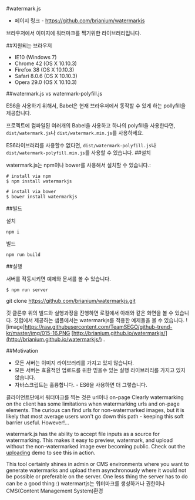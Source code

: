 #watermark.js 

- 페이지 링크 - https://github.com/brianium/watermarkjs

브라우저에서 이미지에 워터마크를 찍기위한 라이브러리입니다.

##지원되는 브라우저

* IE10 (Windows 7)
* Chrome 42 (OS X 10.10.3)
* Firefox 38 (OS X 10.10.3)
* Safari 8.0.6 (OS X 10.10.3)
* Opera 29.0 (OS X 10.10.3)

##watermark.js vs watermark-polyfill.js

ES6을 사용하기 위해서, Babel은 현재 브라우저에서 동작할 수 있게 하는 pollyfill을 제공합니다.

프로젝트에 컴파일된 여러개의 Babel을 사용하고 하나의 polyfill을 사용한다면, `dist/watermark.js`나 `dist/watermark.min.js`를 사용하세요.

ES6라이브러리를 사용할수 없다면, `dist/watermark-polyfill.js`나 `dist/watermark-polyfill.min.js`를 사용할 수 있습니다. 
##설치

watermark.js는 npm이나 bower를 사용해서 설치할 수 있습니다.:

```
# install via npm
$ npm install watermarkjs

# install via bower
$ bower install watermarkjs
```

##빌드

설치
```
npm i
```

빌드
```
npm run build
```

##실행

서버를 작동시키면 예제와 문서를 볼 수 있습니다.

```
$ npm run server
```

git clone https://github.com/brianium/watermarkjs.git

깃 클론후 위의 빌드와 실행과정을 진행하면 로컬에서 아래와 같은 화면을 볼 수 있습니다.
깃헙에서 제공하는 샘플에서는 watermarkjs를 적용한 예제들을 볼 수 있습니다.
![image]https://raw.githubusercontent.com/TeamSEGO/github-trend-kr/master/img/015-16.PNG
[http://brianium.github.io/watermarkjs/](http://brianium.github.io/watermarkjs/)
.

##Motivation

* 모든 서버는 이미지 라이브러리를 가지고 있지 않습니다.
* 모든 서버는 효율적인 업로드를 위한 믿을수 있는 실행 라이브러리를 가지고 있지 않습니다.
* 자바스크립트는 훌륭합니다. - ES6을 사용하면 더 그렇습니다.


클라이언트단에서 워터마크를 찍는 것은 url이나 on-page
Clearly watermarking on the client has some limitations when watermarking urls and on-page elements. The curious can find urls for non-watermarked images, but it is likely that most average users won't go down this path - keeping this soft barrier useful. However!...

watermark.js has the ability to accept file inputs as a source for watermarking. This makes it easy to preview, watermark, and upload without the non-watermarked image ever becoming public. Check out the [uploading](http://brianium.github.io/watermarkjs/uploading.html) demo to see this in action.

This tool certainly shines in admin or CMS environments where you want to generate watermarks and upload them asynchronously where it would not be possible or preferable on the server. One less thing the server has to do can be a good thing :)
watermartjs는 워터마크를 생성하거나 권한이나 CMS(Content Management System)환경
